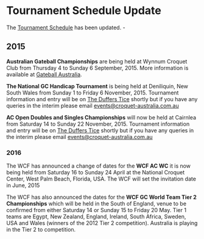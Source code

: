 # Tournament Schedule Update

The [Tournament Schedule](/tournaments/tournament-program.pdf) has been updated. - 

## 2015

**Australian Gateball Championships** are being held at Wynnum Croquet Club from Thursday 4 to Sunday 6 September, 2015. More information is available at [Gateball Australia](http://gateball.com.au/?event=australian-national-gateball-championships).

**The National GC Handicap Tournament** is being held at Deniliquin, New South Wales from Sunday 1 to Friday 6 November, 2015.  Tournament information and entry will be on [The Duffers Tice](http://www.thedufferstice.com/) shortly but if you have any queries in the interim please email [events@croquet-australia.com.au](mailto:events@croquet-australia.com.au)

**AC Open Doubles and Singles Championships** will now be held at Cairnlea from Saturday 14 to Sunday 22 November, 2015.  Tournament information and entry will be on [The Duffers Tice](http://www.thedufferstice.com/) shortly but if you have any queries in the interim please email [events@croquet-australia.com.au](mailto:events@croquet-australia.com.au)

### 2016

The WCF has announced a change of dates for the **WCF AC WC** it is now being held from Saturday 16 to Sunday 24 April at the National Croquet Center, West Palm Beach, Florida, USA.  The WCF will set the invitation date in June, 2015

The WCF has also announced the dates for the **WCF GC World Team Tier 2 Championships** which will be held in the South of England, venue to be confirmed from either Saturday 14 or Sunday 15 to Friday 20 May.  Tier 1 teams are Egypt, New Zealand, England, Ireland, South Africa, Sweden, USA and Wales (winners of the 2012 Tier 2 competition). Australia is playing in the Tier 2 to competition.